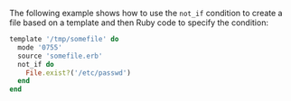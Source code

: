 The following example shows how to use the `not_if` condition to create
a file based on a template and then Ruby code to specify the condition:

``` ruby
template '/tmp/somefile' do
  mode '0755'
  source 'somefile.erb'
  not_if do
    File.exist?('/etc/passwd')
  end
end
```